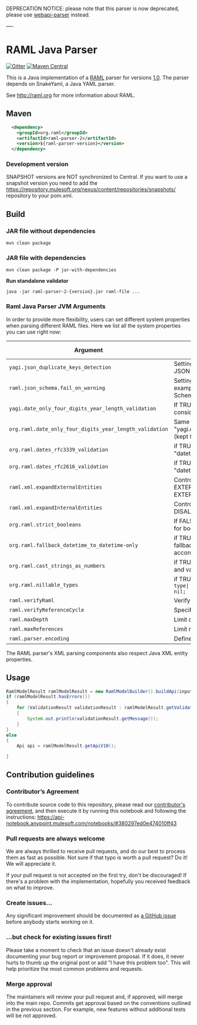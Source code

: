 DEPRECATION NOTICE: please note that this parser is now deprecated, please use [webapi-parser](https://github.com/raml-org/webapi-parser) instead.

—-

# RAML Java Parser
[![Gitter](https://badges.gitter.im/JoinChat.svg)](https://gitter.im/raml-org/raml-java-parser?utm_source=badge&utm_medium=badge&utm_campaign=pr-badge&utm_content=badge)
[![Maven Central](https://maven-badges.herokuapp.com/maven-central/org.raml/raml-parser-2/badge.svg)](https://maven-badges.herokuapp.com/maven-central/org.raml/raml-parser-2)

This is a Java implementation of a [RAML](http://raml.org) parser for versions [1.0](http://raml.org/raml-10-spec).
The parser depends on SnakeYaml, a Java YAML parser.

See http://raml.org for more information about RAML.


## Maven

```xml
  <dependency>
    <groupId>org.raml</groupId>
    <artifactId>raml-parser-2</artifactId>
    <version>${raml-parser-version}</version>
  </dependency>
```

### Development version

SNAPSHOT versions are NOT synchronized to Central. If you want to use a snapshot version you need to add the https://repository.mulesoft.org/nexus/content/repositories/snapshots/ repository to your pom.xml.

## Build

### JAR file without dependencies

```mvn clean package```

### JAR file with dependencies

```mvn clean package -P jar-with-dependencies```

**Run standalone validator**

```java -jar raml-parser-2-{version}.jar raml-file ...```

### Raml Java Parser JVM Arguments
In order to provide more flexibility, users can set different system properties when parsing different RAML files. Here we list all the system properties you can use right now:

Argument | Description | Default Value
-------- | ----------- | -------------
```yagi.json_duplicate_keys_detection``` | Setting it to true will make the parser fail if any JSON example contains duplicated keys | ```true```
```raml.json_schema.fail_on_warning``` | Setting it to true will make the parser fail if any example validated against a particular Json Schema throws a warning message | ```false```
```yagi.date_only_four_digits_year_length_validation```|	If TRUE, years of more than 4 digits are considered invalid | ```true```
```org.raml.date_only_four_digits_year_length_validation```|	Same as "yagi.date_only_four_digits_year_length_validation" (kept for backwards compatibility)| ```true```
```org.raml.dates_rfc3339_validation```|	if TRUE, enables RFC3339 validation for "datetime" type| ```true```
```org.raml.dates_rfc2616_validation```|	if TRUE, enables RFC2616 validation for "datetime" type| ```true```
```raml.xml.expandExternalEntities```|	Controls Java's EXTERNAL_GENERAL_ENTITIES_FEATURE and EXTERNAL_PARAMETER_ENTITIES_FEATURE| ```false```
```raml.xml.expandInternalEntities```|	Controls Java's DISALLOW_DOCTYPE_DECL_FEATURE| ```false```
```org.raml.strict_booleans```|	If FALSE, the strings "true" and "false" are valid for boolean type	| ```false```
```org.raml.fallback_datetime_to_datetime-only```|	if TRUE, value passed to a datetime type will fallback on the datetime-only type and validate accordingly| ```false```
```org.raml.cast_strings_as_numbers```|	if TRUE, will attempt to cast strings as numbers and validate| ```false```
```org.raml.nillable_types```|	if TRUE, makes all types equivalent to type: <code>type: type&#124; nil;</code> | ```false```
```raml.verifyRaml```|Verify the RAML file for YAML reference abuses | `true`
```raml.verifyReferenceCycle```|Specifically verify YAML reference cycles| `true`
```raml.maxDepth```|Limit depth of YAML references | `2000`
```raml.maxReferences```|Limit number of YAML references in expansions|`10000`
```raml.parser.encoding```|	Defines the charset being used by the parser| ```UTF-8```

The RAML parser's XML parsing components also respect Java XML entity properties.
 
## Usage

```java
RamlModelResult ramlModelResult = new RamlModelBuilder().buildApi(input);
if (ramlModelResult.hasErrors())
{
    for (ValidationResult validationResult : ramlModelResult.getValidationResults())
    {
        System.out.println(validationResult.getMessage());
    }
}
else
{
    Api api = ramlModelResult.getApiV10();

}
```

## Contribution guidelines

### Contributor’s Agreement

To contribute source code to this repository, please read our [contributor's agreement](http://www.mulesoft.org/legal/contributor-agreement.html), and then execute it by running this notebook and following the instructions: https://api-notebook.anypoint.mulesoft.com/notebooks/#380297ed0e474010ff43

### Pull requests are always welcome

We are always thrilled to receive pull requests, and do our best to process them as fast as possible. Not sure if that typo is worth a pull request? Do it! We will appreciate it.

If your pull request is not accepted on the first try, don't be discouraged! If there's a problem with the implementation, hopefully you received feedback on what to improve.

### Create issues...

Any significant improvement should be documented as [a GitHub issue](https://github.com/raml-org/raml-java-parser/issues) before anybody
starts working on it.

### ...but check for existing issues first!

Please take a moment to check that an issue doesn't already exist documenting your bug report or improvement proposal. If it does, it never hurts to thumb up the original post or add "I have this problem too". This will help prioritize the most common problems and requests.

### Merge approval

The maintainers will review your pull request and, if approved, will merge into the main repo. Commits get approval based on the conventions outlined in the previous section. For example, new features without additional tests will be not approved.
